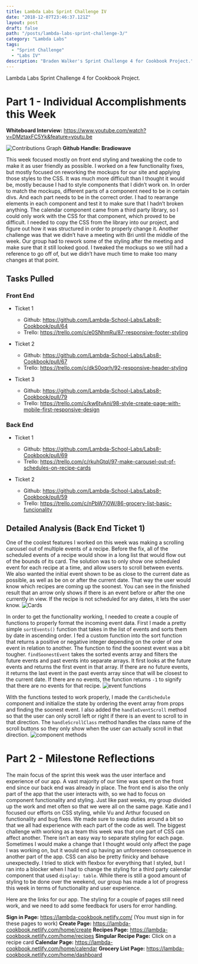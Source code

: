 ```yaml
---
title: Lambda Labs Sprint Challenge IV
date: "2018-12-07T23:46:37.121Z"
layout: post
draft: false
path: "/posts/lambda-labs-sprint-challenge-3/"
category: "Lambda Labs"
tags:
  - "Sprint Challenge"
  - "Labs IV"
description: "Braden Walker's Sprint Challenge 4 for Cookbook Project."
---
```


Lambda Labs Sprint Challenge 4 for Cookbook Project.

# Part 1 - Individual Accomplishments this Week

**Whiteboard Interview:** https://www.youtube.com/watch?v=DMztaxFC5Yk&feature=youtu.be

![Contributions Graph](./gitgraph.png)
**Github Handle: Bradiowave**

This week focused mostly on front end styling and tweaking the code to make it as user friendly as possible. I worked on a few functionality fixes, but mostly focused on reworking the mockups for our site and applying those styles to the CSS. It was much more difficult than I thought it would be, mostly because I had to style components that I didn’t work on. In order to match the mockups, different parts of a component need to be in certain divs. And each part needs to be in the correct order. I had to rearrange elements in each component and test it to make sure that I hadn’t broken anything. The calendar component came from a third party library, so I could only work with the CSS for that component, which proved to be difficult. I needed to copy the CSS from the library into our project, and figure out how it was structured in order to properly change it. Another challenge was that we didn’t have a meeting with Bri until the middle of the week. Our group had to rework some of the styling after the meeting and make sure that it still looked good. I tweaked the mockups so we still had a reference to go off of, but we didn’t have much time to make too many changes at that point.

## Tasks Pulled

### Front End

- Ticket 1
    - Github: https://github.com/Lambda-School-Labs/Labs8-Cookbook/pull/64
    - Trello: https://trello.com/c/e0SNhmRu/87-responsive-footer-styling

- Ticket 2
    - Github: https://github.com/Lambda-School-Labs/Labs8-Cookbook/pull/67
    - Trello: https://trello.com/c/dkS0oqrh/92-responsive-header-styling

- Ticket 3
    - Github: https://github.com/Lambda-School-Labs/Labs8-Cookbook/pull/79
    - Trello: https://trello.com/c/kw6tvAni/98-style-create-page-with-mobile-first-responsive-design

### Back End

- Ticket 1
    - Github: https://github.com/Lambda-School-Labs/Labs8-Cookbook/pull/69
    - Trello: https://trello.com/c/rkuhGtql/97-make-carousel-out-of-schedules-on-recipe-cards

- Ticket 2
    - Github: https://github.com/Lambda-School-Labs/Labs8-Cookbook/pull/59
    - Trello: https://trello.com/c/nPbW7j0W/86-grocery-list-basic-funcionality

## Detailed Analysis (Back End Ticket 1)
One of the coolest features I worked on this week was making a scrolling carousel out of multiple events of a recipe. Before the fix, all of the scheduled events of a recipe would show in a long list that would flow out of the bounds of its card. The solution was to only show one scheduled event for each recipe at a time, and allow users to scroll between events. We also wanted the initial event shown to be as close to the current date as possible, as well as be on or after the current date. That way the user would know which recipes are coming up the soonest. You can see in the finished result that an arrow only shows if there is an event before or after the one currently in view. If the recipe is not scheduled for any dates, it lets the user know.
![Cards](./cards.png)

In order to get the functionality working, I needed to create a couple of functions to properly format the incoming event data. First I made a pretty simple `sortEvents()` function that takes in the list of events and sorts them by date in ascending order. I fed a custom function into the sort function that returns a positive or negative integer depending on the order of one event in relation to another. The function to find the soonest event was a bit tougher. `findSoonestEvent` takes the sorted events array and filters the future events and past events into separate arrays. It first looks at the future events and returns the first event in that array. If there are no future events, it returns the last event in the past events array since that will be closest to the current date. If there are no events, the function returns `-1` to signify that there are no events for that recipe.
![event functions](./sortEvents.png)

With the functions tested to work properly, I made the `CardSchedule` component and initialize the state by ordering the event array from props and finding the soonest event. I also added the `handleEventScroll` method so that the user can only scroll left or right if there is an event to scroll to in that direction. The `handleScrollClass` method handles the class name of the scroll buttons so they only show when the user can actually scroll in that direction.
![component methods](./cardScheduleClass.png)


# Part 2 - Milestone Reflections
The main focus of the sprint this week was the user interface and experience of our app. A vast majority of our time was spent on the front end since our back end was already in place. The front end is also the only part of the app that the user interacts with, so we had to focus on component functionality and styling. Just like past weeks, my group divided up the work and met often so that we were all on the same page. Katie and I focused our efforts on CSS styling, while Vu and Arthur focused on functionality and bug fixes. We made sure to swap duties around a bit so that we all had experience with each part of the code as well. The biggest challenge with working as a team this week was that one part of CSS can affect another. There isn’t an easy way to separate styling for each page. Sometimes I would make a change that I thought would only affect the page I was working on, but it would end up having an unforeseen consequence in another part of the app. CSS can also be pretty finicky and behave unexpectedly. I tried to stick with flexbox for everything that I styled, but I ran into a blocker when I had to change the styling for a third party calendar component that used `display: table`. While there is still a good amount of styling to be done over the weekend, our group has made a lot of progress this week in terms of functionality and user experience. 

Here are the links for our app. The styling for a couple of pages still need work, and we need to add some feedback for users for error handling.

**Sign in Page:** https://lambda-cookbook.netlify.com/
(You must sign in for these pages to work)
**Create Page:** https://lambda-cookbook.netlify.com/home/create
**Recipes Page:** https://lambda-cookbook.netlify.com/home/recipes
**Singular Recipe Page:** Click on a recipe card
**Calendar Page:** https://lambda-cookbook.netlify.com/home/calendar
**Grocery List Page:** https://lambda-cookbook.netlify.com/home/dashboard
